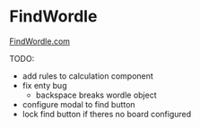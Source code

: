 # FindWordle
[FindWordle.com](https://www.findwordle.com/)

TODO:
- add rules to calculation component 
- fix enty bug 
    - backspace breaks wordle object 
- configure modal to find button 
- lock find button if theres no board configured 